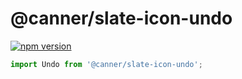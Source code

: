 # @canner/slate-icon-undo

[![npm version](https://badge.fury.io/js/%40canner%2Fslate-icon-undo.svg)](https://badge.fury.io/js/%40canner%2Fslate-icon-undo)

```js
import Undo from '@canner/slate-icon-undo';
```
